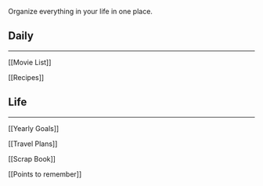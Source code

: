 Organize everything in your life in one place.

## Daily

---

[[Movie List]]

[[Recipes]]

## Life

---

[[Yearly Goals]]

[[Travel Plans]]

[[Scrap Book]]

[[Points to remember]]